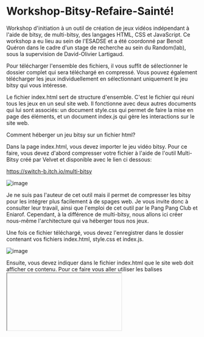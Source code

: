 # Workshop-Bitsy-Refaire-Sainté!

Workshop d'initiation à un outil de création de jeux vidéos indépendant à l'aide de bitsy, de multi-bitsy, des langages HTML, CSS et JavaScript. Ce workshop a eu lieu au sein de l'ESADSE et a été coordonné par Benoit Quéron dans le cadre d'un stage de recherche au sein du Random(lab), sous la supervision de David-Olivier Lartigaud.

Pour télécharger l'ensemble des fichiers, il vous suffit de sélectionner le dossier complet qui sera téléchargé en compressé. Vous pouvez également télécharger les jeux individuellement en sélectionnant uniquement le jeu bitsy qui vous intéresse. 

Le fichier index.html sert de structure d'ensemble. C'est le fichier qui réuni tous les jeux en un seul site web. Il fonctionne avec deux autres documents qui lui sont associés: un document style.css qui permet de faire la mise en page des éléments, et un document index.js qui gère les interactions sur le site web. 

Comment héberger un jeu bitsy sur un fichier html? 

Dans la page index.html, vous devez importer le jeu vidéo bitsy. Pour ce faire, vous devez d'abord compresser votre fichier à l'aide de l'outil Multi-Bitsy créé par Velvet et disponible avec le lien ci dessous:

https://switch-b.itch.io/multi-bitsy

![image](https://github.com/BenQueron/Workshop-Bitsy-Saint-low-rez/assets/64792923/0ba303e4-69e6-42bd-a652-bd14a218a23a)

Je ne suis pas l'auteur de cet outil mais il permet de compresser les bitsy pour les intégrer plus facilement à de spages web. Je vous invite donc à consulter leur travail, ainsi que l'emploi de cet outil par le Pang Pang Club et Eniarof. Cependant, à la différence de multi-bitsy, nous allons ici créer nous-même l'architecture qui va héberger tous nos jeux.

Une fois ce fichier téléchargé, vous devez l'enregistrer dans le dossier contenant vos fichiers index.html, style.css et index.js. 

![image](https://github.com/BenQueron/Workshop-Bitsy-Saint-low-rez/assets/64792923/161a91b9-5675-4c4a-8097-e239a3ea4e2a)

Ensuite, vous devez indiquer dans le fichier index.html que le site web doit afficher ce contenu. Pour ce faire vous aller utiliser les balises <iframe>. Ces balises vous permettent d'héberger une page web au sein d'une autre page web, par exemple pour insérer une page Google maps. Ici, vous aller référencer le jeu bitsy compressé en indiquant au sein de la balise le nom exact de votre jeu. 
Dans l'image ci-dessous vous voyez qu'en plus de la balise <iframe> on doit donner la source <src> du jeu. 
Pour indiquer quel jeu vous voulez vous devez utiliser le lien: src='nomdevotrejeu.html' . Si jamais vous regroupez vos fichiers dans un seul dossier, vous pouvez lui indiquer le nom du dossier en tapant: src='nomdudossier/nomdevotrejeu.html' et en intégrant bien le dossier dans le projet sinon cela ne marchera pas. 

![image](https://github.com/BenQueron/Workshop-Bitsy-Saint-low-rez/assets/64792923/73226a51-02e2-45dd-83f1-c2e6d058bda9)

Vous n'avez plus qu'à ouvrir votre site web en cliquant sur le fichier index.html et votre jeu sera intégré dans une page web! Pour la mise en page, vous pouvez désormais modifier l'organisation dans la page de la balise <iframe> qui contient votre jeu. Pour faciliter la mise en page, les balises <iframe> ont un système d'identification. Chaque <iframe> possède une <class> qui lui donne un nom. Ici, elles ont toutes le nom: <class='iframeClass'>. Pour les mettre en page, vous devez vous rendre dans le fichier style.css et c'est la commande: .iframeClass {} qui vous permettra ensuite de mettre en page le jeu avec du code css. 


![image](https://github.com/BenQueron/Workshop-Bitsy-Saint-low-rez/assets/64792923/13b9da85-b0e3-4b3f-9540-d3caea7755a1)

Pour jouer il suffit de cliquer sur le jeu avec la souris et ensuite d'utiliser les flèches. Pour revenir à de la navigation web il faut cliquer à côté du jeu. 

![image](https://github.com/BenQueron/Workshop-Bitsy-Saint-low-rez/assets/64792923/af6e09a5-708d-470f-ad45-addf140c12b0)

Pou ajouter le texte de présentation en dessous des jeux, vous pouvez directemment écrire du texte dans le fichier index.html au sein d'une balise <p>. Pour afficher du texte qui n'est pas du code il suffit de taper du texte sans utliser de termes réservés au code. Tout comme les jeux, insérer les descriptifs au sein d'une balise permet ensuite de les mettre en page plus facilement:

![image](https://github.com/BenQueron/Workshop-Bitsy-Saint-low-rez/assets/64792923/f079d935-7655-4b5d-96f9-6d8cf6519c90)


Le dernier fichier index.js permet de récupérer des informations comme le fait de cliquer sur un jeu ou les déplacements de la souris. De ce fait, il devient possible pour vous de rajouter des interactions JavaScript en plus des jeux si vous le souhaitez: texte animé, faire apparaitre ou disparaitre du contenu... etc:

![image](https://github.com/BenQueron/Workshop-Bitsy-Saint-low-rez/assets/64792923/01f60878-9315-46c3-a404-b4a2954f899b)

Vous avez désormais toute une structure pour exporter vos jeux bitsy directemment pour le web ou pour les intégrer à votre propre site web et créer des interactions personnalisées en JavaScript. 

Il existe aussi des plateformes de diffusion comme le site itch.io qui vous permet d'afficher votre jeu en ligne mais deuis une page web prédéfinie. 

